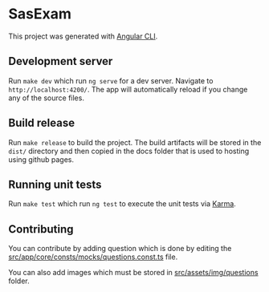# SasExam

This project was generated with [Angular CLI](https://github.com/angular/angular-cli).

## Development server

Run `make dev` which run `ng serve` for a dev server. Navigate to `http://localhost:4200/`. The app will automatically reload if you change any of the source files.

## Build release

Run `make release` to build the project. The build artifacts will be stored in the `dist/` directory and then copied in the docs folder that is used to hosting using github pages.

## Running unit tests

Run `make test` which run `ng test` to execute the unit tests via [Karma](https://karma-runner.github.io).

## Contributing

You can contribute by adding question which is done by editing the [src/app/core/consts/mocks/questions.const.ts](https://github.com/matteo-dinoia/unito-questions-sas/blob/main/src/app/core/consts/mocks/questions.const.ts) file.

You can also add images which must be stored in [src/assets/img/questions](https://github.com/matteo-dinoia/unito-questions-sas/tree/main/src/assets/img/questions) folder.
